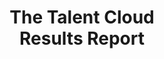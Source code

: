 ---
title: The Talent Cloud<br>Results Report
layout: table-of-contents
lang: en
lang-ref: report-table-of-contents
hero:
  subtitle: A report covering Talent Cloud’s work, spanning from 2012 through 2021. Within, you’ll find information on the project, its execution, and research results from the experiment.
  buttons:
    - type: link
      style: white
      label: Start Reading
      title: Scroll down to the Table of Contents.
      route: "/en/talent-cloud/report/#jumpin"
    - type: link
      style: white
      label: About Talent Cloud
      title: Learn more about the project and next steps.
      route: /en/talent-cloud/
    - type: link
      style: white
      label: Download the Report
      title: Download the whole report to your computer. Just a head's up - the report is very large, so we recommend downloading it over WiFi connections.
      route: /assets/talent-cloud-report-en.pdf
  subsection:
    title: Jump Right In
    subtitle: This is a long report. The Table of Contents lays out everything in detail. But for those who know what they want, and are hoping to skip ahead, we thought we’d leave our users a quick map on where to find what you’re looking for.
    reportcard:
      title: The Full Report
      slogan: I'm interested in reading the full report.
      target:
        label: table of contents
        title: Scroll down to the full table of contents.
        route: "#toc"
toc:
  title: Table of Contents
  subtitle: Browse through Talent Cloud’s results report in full by expanding a section and clicking an article link.
curated:
  title: Curated Reading Lists
  subtitle: The sections below curate our report content based on areas of interest or subject matter. These are intended to help you find information that is directly relevant to your areas of interest.
---